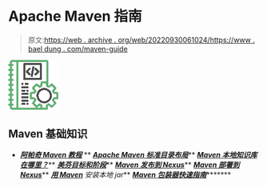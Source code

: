 # Apache Maven 指南

> 原文:[https://web . archive . org/web/20220930061024/https://www . bael dung . com/maven-guide](https://web.archive.org/web/20220930061024/https://www.baeldung.com/maven-guide)

![](img/1531dfd885fb23e5e3bc32e3c2e31818.png)

## Maven 基础知识

*   ***[阿帕奇 Maven 教程](/web/20220626081553/https://www.baeldung.com/maven)***
**   ***[Apache Maven 标准目录布局](/web/20220626081553/https://www.baeldung.com/maven-directory-structure)*****   ***[Maven 本地知识库在哪里？](/web/20220626081553/https://www.baeldung.com/maven-local-repository)*****   ***[美芬目标和阶段](/web/20220626081553/https://www.baeldung.com/maven-goals-phases)*****   ***[Maven 发布到 Nexus](/web/20220626081553/https://www.baeldung.com/maven-release-nexus)*****   ***[Maven 部署到 Nexus](/web/20220626081553/https://www.baeldung.com/maven-deploy-nexus)*****   ***[用 Maven](/web/20220626081553/https://www.baeldung.com/install-local-jar-with-maven)** 安装本地 jar***   ***[Maven 包装器快速指南](/web/20220626081553/https://www.baeldung.com/maven-wrapper)**********